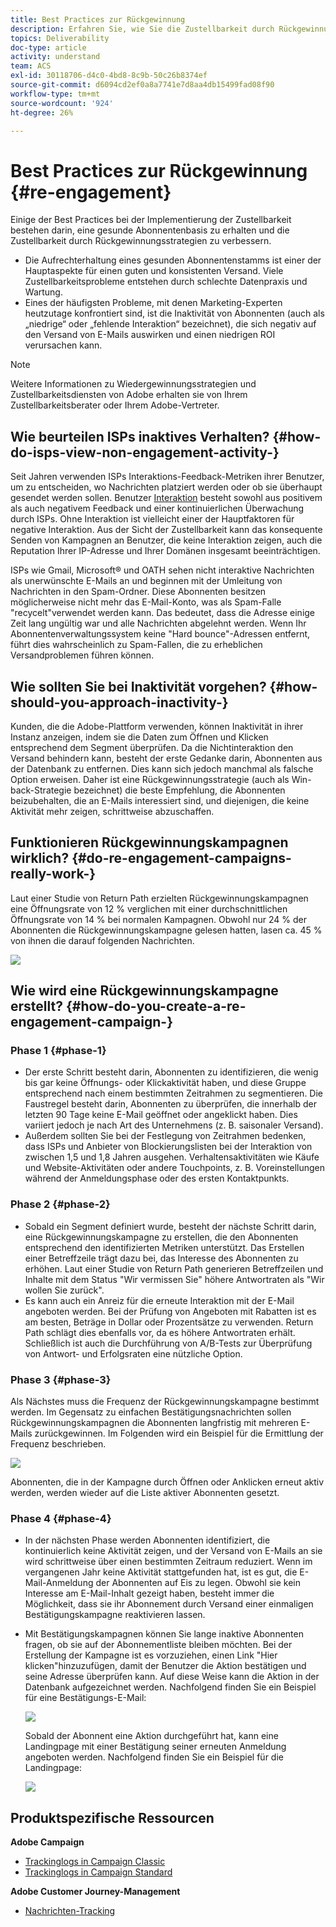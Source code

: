 ```yaml
---
title: Best Practices zur Rückgewinnung
description: Erfahren Sie, wie Sie die Zustellbarkeit durch Rückgewinnungsstrategien verbessern können.
topics: Deliverability
doc-type: article
activity: understand
team: ACS
exl-id: 30118706-d4c0-4bd8-8c9b-50c26b8374ef
source-git-commit: d6094cd2ef0a8a7741e7d8aa4db15499fad08f90
workflow-type: tm+mt
source-wordcount: '924'
ht-degree: 26%

---
```


# Best Practices zur Rückgewinnung {#re-engagement}

Einige der Best Practices bei der Implementierung der Zustellbarkeit bestehen darin, eine gesunde Abonnentenbasis zu erhalten und die Zustellbarkeit durch Rückgewinnungsstrategien zu verbessern.

* Die Aufrechterhaltung eines gesunden Abonnentenstamms ist einer der Hauptaspekte für einen guten und konsistenten Versand. Viele Zustellbarkeitsprobleme entstehen durch schlechte Datenpraxis und Wartung.
* Eines der häufigsten Probleme, mit denen Marketing-Experten heutzutage konfrontiert sind, ist die Inaktivität von Abonnenten (auch als „niedrige“ oder „fehlende Interaktion“ bezeichnet), die sich negativ auf den Versand von E-Mails auswirken und einen niedrigen ROI verursachen kann.

>[!NOTE]
>
>Weitere Informationen zu Wiedergewinnungsstrategien und Zustellbarkeitsdiensten von Adobe erhalten sie von Ihrem Zustellbarkeitsberater oder Ihrem Adobe-Vertreter.

## Wie beurteilen ISPs inaktives Verhalten? {#how-do-isps-view-non-engagement-activity-}

Seit Jahren verwenden ISPs Interaktions-Feedback-Metriken ihrer Benutzer, um zu entscheiden, wo Nachrichten platziert werden oder ob sie überhaupt gesendet werden sollen. Benutzer [Interaktion](/help/engagement.md) besteht sowohl aus positivem als auch negativem Feedback und einer kontinuierlichen Überwachung durch ISPs. Ohne Interaktion ist vielleicht einer der Hauptfaktoren für negative Interaktion. Aus der Sicht der Zustellbarkeit kann das konsequente Senden von Kampagnen an Benutzer, die keine Interaktion zeigen, auch die Reputation Ihrer IP-Adresse und Ihrer Domänen insgesamt beeinträchtigen.

ISPs wie Gmail, Microsoft® und OATH sehen nicht interaktive Nachrichten als unerwünschte E-Mails an und beginnen mit der Umleitung von Nachrichten in den Spam-Ordner. Diese Abonnenten besitzen möglicherweise nicht mehr das E-Mail-Konto, was als Spam-Falle &quot;recycelt&quot;verwendet werden kann. Das bedeutet, dass die Adresse einige Zeit lang ungültig war und alle Nachrichten abgelehnt werden. Wenn Ihr Abonnentenverwaltungssystem keine &quot;Hard bounce&quot;-Adressen entfernt, führt dies wahrscheinlich zu Spam-Fallen, die zu erheblichen Versandproblemen führen können.

## Wie sollten Sie bei Inaktivität vorgehen? {#how-should-you-approach-inactivity-}

Kunden, die die Adobe-Plattform verwenden, können Inaktivität in ihrer Instanz anzeigen, indem sie die Daten zum Öffnen und Klicken entsprechend dem Segment überprüfen. Da die Nichtinteraktion den Versand behindern kann, besteht der erste Gedanke darin, Abonnenten aus der Datenbank zu entfernen. Dies kann sich jedoch manchmal als falsche Option erweisen. Daher ist eine Rückgewinnungsstrategie (auch als Win-back-Strategie bezeichnet) die beste Empfehlung, die Abonnenten beizubehalten, die an E-Mails interessiert sind, und diejenigen, die keine Aktivität mehr zeigen, schrittweise abzuschaffen.

## Funktionieren Rückgewinnungskampagnen wirklich? {#do-re-engagement-campaigns-really-work-}

Laut einer Studie von Return Path erzielten Rückgewinnungskampagnen eine Öffnungsrate von 12 % verglichen mit einer durchschnittlichen Öffnungsrate von 14 % bei normalen Kampagnen. Obwohl nur 24 % der Abonnenten die Rückgewinnungskampagne gelesen hatten, lasen ca. 45 % von ihnen die darauf folgenden Nachrichten.

![](../../help/assets/deliverability_implementation_1.png)

## Wie wird eine Rückgewinnungskampagne erstellt? {#how-do-you-create-a-re-engagement-campaign-}

### Phase 1 {#phase-1}

* Der erste Schritt besteht darin, Abonnenten zu identifizieren, die wenig bis gar keine Öffnungs- oder Klickaktivität haben, und diese Gruppe entsprechend nach einem bestimmten Zeitrahmen zu segmentieren. Die Faustregel besteht darin, Abonnenten zu überprüfen, die innerhalb der letzten 90 Tage keine E-Mail geöffnet oder angeklickt haben. Dies variiert jedoch je nach Art des Unternehmens (z. B. saisonaler Versand).
* Außerdem sollten Sie bei der Festlegung von Zeitrahmen bedenken, dass ISPs und Anbieter von Blockierungslisten bei der Interaktion von zwischen 1,5 und 1,8 Jahren ausgehen. Verhaltensaktivitäten wie Käufe und Website-Aktivitäten oder andere Touchpoints, z. B. Voreinstellungen während der Anmeldungsphase oder des ersten Kontaktpunkts.

### Phase 2 {#phase-2}

* Sobald ein Segment definiert wurde, besteht der nächste Schritt darin, eine Rückgewinnungskampagne zu erstellen, die den Abonnenten entsprechend den identifizierten Metriken unterstützt. Das Erstellen einer Betreffzeile trägt dazu bei, das Interesse des Abonnenten zu erhöhen. Laut einer Studie von Return Path generieren Betreffzeilen und Inhalte mit dem Status &quot;Wir vermissen Sie&quot; höhere Antwortraten als &quot;Wir wollen Sie zurück&quot;.
* Es kann auch ein Anreiz für die erneute Interaktion mit der E-Mail angeboten werden. Bei der Prüfung von Angeboten mit Rabatten ist es am besten, Beträge in Dollar oder Prozentsätze zu verwenden. Return Path schlägt dies ebenfalls vor, da es höhere Antwortraten erhält. Schließlich ist auch die Durchführung von A/B-Tests zur Überprüfung von Antwort- und Erfolgsraten eine nützliche Option.

### Phase 3 {#phase-3}

Als Nächstes muss die Frequenz der Rückgewinnungskampagne bestimmt werden. Im Gegensatz zu einfachen Bestätigungsnachrichten sollen Rückgewinnungskampagnen die Abonnenten langfristig mit mehreren E-Mails zurückgewinnen. Im Folgenden wird ein Beispiel für die Ermittlung der Frequenz beschrieben.

![](../../help/assets/deliverability_implementation_2.png)

Abonnenten, die in der Kampagne durch Öffnen oder Anklicken erneut aktiv werden, werden wieder auf die Liste aktiver Abonnenten gesetzt.

### Phase 4 {#phase-4}

* In der nächsten Phase werden Abonnenten identifiziert, die kontinuierlich keine Aktivität zeigen, und der Versand von E-Mails an sie wird schrittweise über einen bestimmten Zeitraum reduziert. Wenn im vergangenen Jahr keine Aktivität stattgefunden hat, ist es gut, die E-Mail-Anmeldung der Abonnenten auf Eis zu legen. Obwohl sie kein Interesse am E-Mail-Inhalt gezeigt haben, besteht immer die Möglichkeit, dass sie ihr Abonnement durch Versand einer einmaligen Bestätigungskampagne reaktivieren lassen.
* Mit Bestätigungskampagnen können Sie lange inaktive Abonnenten fragen, ob sie auf der Abonnementliste bleiben möchten. Bei der Erstellung der Kampagne ist es vorzuziehen, einen Link &quot;Hier klicken&quot;hinzuzufügen, damit der Benutzer die Aktion bestätigen und seine Adresse überprüfen kann. Auf diese Weise kann die Aktion in der Datenbank aufgezeichnet werden. Nachfolgend finden Sie ein Beispiel für eine Bestätigungs-E-Mail:

  ![](../../help/assets/deliverability_implementation_3.png)

  Sobald der Abonnent eine Aktion durchgeführt hat, kann eine Landingpage mit einer Bestätigung seiner erneuten Anmeldung angeboten werden. Nachfolgend finden Sie ein Beispiel für die Landingpage:

  ![](../../help/assets/deliverability_implementation_4.png)

## Produktspezifische Ressourcen

**Adobe Campaign**

* [Trackinglogs in Campaign Classic](https://experienceleague.adobe.com/docs/campaign-classic/using/sending-messages/monitoring-deliveries/delivery-dashboard.html#tracking-logs)
* [Trackinglogs in Campaign Standard](https://experienceleague.adobe.com/docs/campaign-standard/using/testing-and-sending/sending-and-tracking-messages/tracking-messages.html#tracking-logs)

**Adobe Customer Journey-Management**

* [Nachrichten-Tracking](https://experienceleague.adobe.com/docs/journey-optimizer/using/reporting/message-tracking.html?lang=de)
